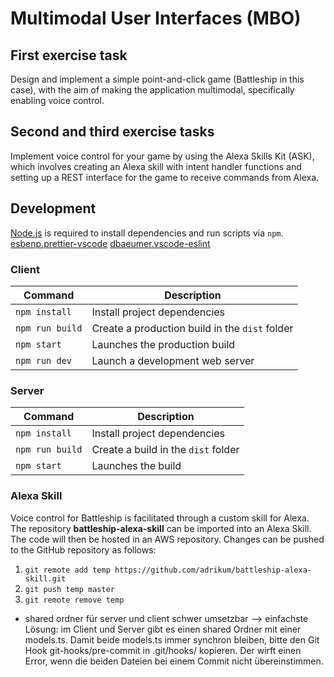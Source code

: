# Multimodal User Interfaces (MBO)

## First exercise task

Design and implement a simple point-and-click game (Battleship in this case), with the aim of making the application multimodal, specifically enabling voice control.

## Second and third exercise tasks

Implement voice control for your game by using the Alexa Skills Kit (ASK), which involves creating an Alexa skill with intent handler functions and setting up a REST interface for the game to receive commands from Alexa.

## Development

[Node.js](https://nodejs.org) is required to install dependencies and run scripts via `npm`.
[esbenp.prettier-vscode](https://marketplace.visualstudio.com/items?itemName=esbenp.prettier-vscode)
[dbaeumer.vscode-eslint](https://marketplace.visualstudio.com/items?itemName=dbaeumer.vscode-eslint)

### Client

| Command         | Description                                    |
| --------------- | ---------------------------------------------- |
| `npm install`   | Install project dependencies                   |
| `npm run build` | Create a production build in the `dist` folder |
| `npm start`     | Launches the production build                  |
| `npm run dev`   | Launch a development web server                |


### Server

| Command        | Description                                     |
| -------------- | ----------------------------------------------- |
| `npm install`  | Install project dependencies                    |
| `npm run build`| Create a build in the `dist` folder             |
| `npm start`    | Launches the build                              |

### Alexa Skill

Voice control for Battleship is facilitated through a custom skill for Alexa. The repository **battleship-alexa-skill** can be imported into an Alexa Skill. The code will then be hosted in an AWS repository. Changes can be pushed to the GitHub repository as follows:

1. `git remote add temp https://github.com/adrikum/battleship-alexa-skill.git`
1. `git push temp master`
1. `git remote remove temp`

- shared ordner für server und client schwer umsetzbar --> einfachste Lösung: im Client und Server gibt es einen shared Ordner mit einer models.ts. Damit beide models.ts immer synchron bleiben, bitte den Git Hook git-hooks/pre-commit in .git/hooks/ kopieren. Der wirft einen Error, wenn die beiden Dateien bei einem Commit nicht übereinstimmen.
